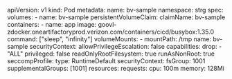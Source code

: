 apiVersion: v1
kind: Pod
metadata:
  name: bv-sample
  namespace: strg
spec:
  volumes:
    - name: bv-sample
      persistentVolumeClaim:
        claimName: bv-sample
  containers:
    - name: app
      image: goovl-zdocker.oneartifactoryprod.verizon.com/containers/cicd/busybox:1.35.0
      command: ["sleep", "infinity"]
      volumeMounts:
        - mountPath: /tmp
          name: bv-sample
      securityContext:
        allowPrivilegeEscalation: false
        capabilities:
          drop:
            - "ALL"
        privileged: false
        readOnlyRootFilesystem: true
        runAsNonRoot: true
        seccompProfile:
          type: RuntimeDefault
  securityContext:
    fsGroup: 1001
    supplementalGroups: [1001]
  resources:
    requests:
      cpu: 100m
      memory: 128Mi
